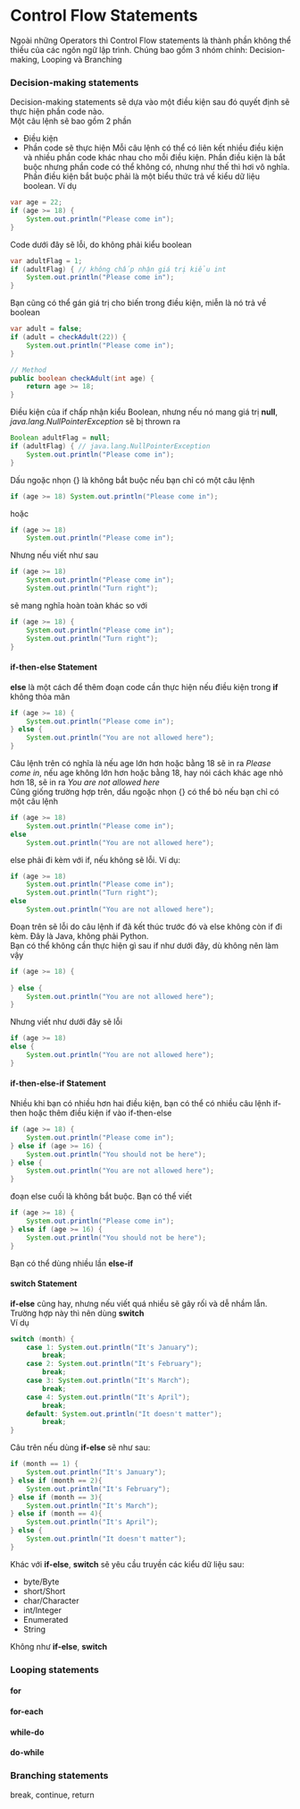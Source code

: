 # Control Flow Statements

Ngoài những Operators thì Control Flow statements là thành phần không thể thiếu của các ngôn ngữ lập trình. Chúng bao gồm 3 nhóm chính: Decision-making, Looping và Branching

### Decision-making statements

Decision-making statements sẽ dựa vào một điều kiện sau đó quyết định sẽ thực hiện phần code nào.  
Một câu lệnh sẽ bao gồm 2 phần
*   Điều kiện
*   Phần code sẽ thực hiện
Mỗi câu lệnh có thể có liên kết nhiều điều kiện và nhiều phần code khác nhau cho mỗi điều kiện. Phần điều kiện là bắt buộc nhưng phần code có thể không có, nhưng như thế thì hơi vô nghĩa.  
Phần điều kiện bắt buộc phải là một biểu thức trả về kiểu dữ liệu boolean. Ví dụ
```java
var age = 22;
if (age >= 18) {
    System.out.println("Please come in");
}
```
Code dưới đây sẽ lỗi, do không phải kiểu boolean
```java
var adultFlag = 1;
if (adultFlag) { // không chấp nhận giá trị kiểu int
    System.out.println("Please come in");
}
```
Bạn cũng có thể gán giá trị cho biến trong điều kiện, miễn là nó trả về boolean
```java
var adult = false;
if (adult = checkAdult(22)) {
    System.out.println("Please come in");
}

// Method
public boolean checkAdult(int age) {
    return age >= 18;
}
```
Điều kiện của if chấp nhận kiểu Boolean, nhưng nếu nó mang giá trị **null**, *java.lang.NullPointerException* sẽ bị thrown ra
```java
Boolean adultFlag = null;
if (adultFlag) { // java.lang.NullPointerException
    System.out.println("Please come in");
}
```
Dấu ngoặc nhọn {} là không bắt buộc nếu bạn chỉ có một câu lệnh
```java
if (age >= 18) System.out.println("Please come in");
```
hoặc 
```java
if (age >= 18)
    System.out.println("Please come in");
```
Nhưng nếu viết như sau
```java
if (age >= 18)
    System.out.println("Please come in");
    System.out.println("Turn right");
```
sẽ mang nghĩa hoàn toàn khác so với
```java
if (age >= 18) {
    System.out.println("Please come in");
    System.out.println("Turn right");
}
```

#### if-then-else Statement

**else** là một cách để thêm đoạn code cần thực hiện nếu điều kiện trong **if** không thỏa mãn
```java
if (age >= 18) {
    System.out.println("Please come in");
} else {
    System.out.println("You are not allowed here");
}
```
Câu lệnh trên có nghĩa là nếu age lớn hơn hoặc bằng 18 sẽ in ra *Please come in*, nếu age không lớn hơn hoặc bằng 18, hay nói cách khác age nhỏ hơn 18, sẽ in ra *You are not allowed here*  
Cũng giống trường hợp trên, dấu ngoặc nhọn {} có thể bỏ nếu bạn chỉ có một câu lệnh
```java
if (age >= 18)
    System.out.println("Please come in");
else
    System.out.println("You are not allowed here");
```
else phải đi kèm với if, nếu không sẽ lỗi. Ví dụ:
```java
if (age >= 18)
    System.out.println("Please come in");
    System.out.println("Turn right");
else
    System.out.println("You are not allowed here");
```
Đoạn trên sẽ lỗi do câu lệnh if đã kết thúc trước đó và else không còn if đi kèm. Đây là Java, không phải Python.  
Bạn có thể không cần thực hiện gì sau if như dưới đây, dù không nên làm vậy
```java
if (age >= 18) {
    
} else {
    System.out.println("You are not allowed here");
}
```
Nhưng viết như dưới đây sẽ lỗi
```java
if (age >= 18)
else {
    System.out.println("You are not allowed here");
}
```
#### if-then-else-if Statement

Nhiều khi bạn có nhiều hơn hai điều kiện, bạn có thể có nhiều câu lệnh if-then hoặc thêm điều kiện if vào if-then-else
```java
if (age >= 18) {
    System.out.println("Please come in");
} else if (age >= 16) {
    System.out.println("You should not be here");
} else {
    System.out.println("You are not allowed here");
}
```
đoạn else cuối là không bắt buộc. Bạn có thể viết
```java
if (age >= 18) {
    System.out.println("Please come in");
} else if (age >= 16) {
    System.out.println("You should not be here");
}
```
Bạn có thể dùng nhiều lần **else-if**

#### switch Statement

**if-else** cũng hay, nhưng nếu viết quá nhiều sẽ gây rối và dễ nhầm lẫn. Trường hợp này thì nên dùng **switch**  
Ví dụ
```java
switch (month) {
    case 1: System.out.println("It's January");
        break;
    case 2: System.out.println("It's February");
        break;
    case 3: System.out.println("It's March");
        break;
    case 4: System.out.println("It's April");
        break;
    default: System.out.println("It doesn't matter");
        break;
}
```
Câu trên nếu dùng **if-else** sẽ như sau:
```java
if (month == 1) {
    System.out.println("It's January");
} else if (month == 2){
    System.out.println("It's February");
} else if (month == 3){
    System.out.println("It's March");
} else if (month == 4){
    System.out.println("It's April");
} else {
    System.out.println("It doesn't matter");
}
```
Khác với **if-else**, **switch** sẽ yêu cầu truyền các kiểu dữ liệu sau:

*   byte/Byte
*   short/Short
*   char/Character
*   int/Integer
*   Enumerated
*   String



Không như **if-else**, **switch** 

### Looping statements

#### for

#### for-each

#### while-do

#### do-while

### Branching statements

break, continue, return
